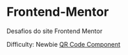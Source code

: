 # Frontend-Mentor
 Desafios do site Frontend Mentor

Difficulty: Newbie
<a href="#">QR Code Component</a>